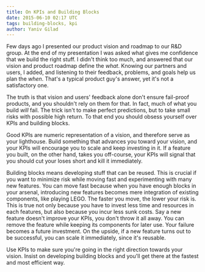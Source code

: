 ```yaml
---
title: On KPIs and Building Blocks
date: 2015-06-10 02:17 UTC
tags: building-blocks, kpi
author: Yaniv Gilad
---
```


Few days ago I presented our product vision and roadmap to our R&D group. At the end of my presentation I was asked what gives me confidence that we build the right stuff. I didn't think too much, and answered that our vision and product roadmap define the *what*. Knowing our partners and users, I added, and listening to their feedback, problems, and goals help us plan the *when*. That's a typical product guy's answer, yet it's not a satisfactory one.

<!-- more -->

The truth is that vision and users' feedback alone don't ensure fail-proof products, and you shouldn't rely on them for that. In fact, much of what you build *will* fail. The trick isn't to make perfect predictions, but to take small risks with possible high return. To that end you should obsess yourself over KPIs and building blocks.

Good KPIs are numeric representation of a vision, and therefore serve as your lighthouse. Build something that advances you toward your vision, and your KPIs will encourage you to scale and keep investing in it. If a feature you built, on the other hand, takes you off-course, your KPIs will signal that you should cut your loses short and kill it immediately.

Building blocks means developing stuff that can be reused. This is crucial if you want to minimize risk while moving fast and experimenting with many new features. You can move fast because when you have enough blocks in your arsenal, introducing new features becomes mere integration of existing components, like playing LEGO. The faster you move, the lower your risk is. This is true not only because you have to invest less time and resources in each features, but also because you incur less sunk costs. Say a new feature doesn't improve your KPIs,  you don't throw it all away. You can remove the feature while keeping its components for later use. Your failure becomes a future investment. On the upside, if a new feature turns out to be successful, you can scale it immediately, since it's reusable.

Use KPIs to make sure you're going in the right direction towards your vision. Insist on developing building blocks and you'll get there at the fastest and most efficient way.